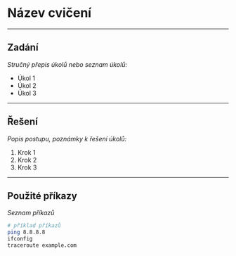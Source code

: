 # Název cvičení

---

## Zadání
*Stručný přepis úkolů nebo seznam úkolů:*
- Úkol 1
- Úkol 2
- Úkol 3

---

## Řešení
*Popis postupu, poznámky k řešení úkolů:*
1. Krok 1
2. Krok 2
3. Krok 3

---

## Použité příkazy
*Seznam příkazů*
```bash
# příklad příkazů
ping 8.8.8.8
ifconfig
traceroute example.com

